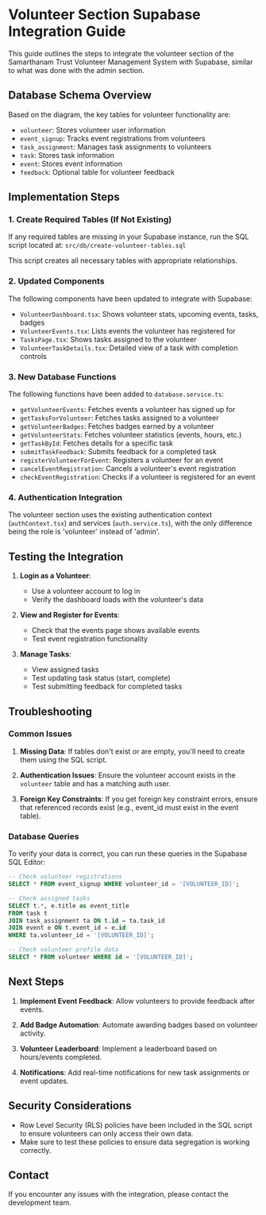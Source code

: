 # Volunteer Section Supabase Integration Guide

This guide outlines the steps to integrate the volunteer section of the Samarthanam Trust Volunteer Management System with Supabase, similar to what was done with the admin section.

## Database Schema Overview

Based on the diagram, the key tables for volunteer functionality are:

- `volunteer`: Stores volunteer user information
- `event_signup`: Tracks event registrations from volunteers
- `task_assignment`: Manages task assignments to volunteers
- `task`: Stores task information
- `event`: Stores event information
- `feedback`: Optional table for volunteer feedback

## Implementation Steps

### 1. Create Required Tables (If Not Existing)

If any required tables are missing in your Supabase instance, run the SQL script located at:
`src/db/create-volunteer-tables.sql`

This script creates all necessary tables with appropriate relationships.

### 2. Updated Components

The following components have been updated to integrate with Supabase:

- `VolunteerDashboard.tsx`: Shows volunteer stats, upcoming events, tasks, badges
- `VolunteerEvents.tsx`: Lists events the volunteer has registered for
- `TasksPage.tsx`: Shows tasks assigned to the volunteer
- `VolunteerTaskDetails.tsx`: Detailed view of a task with completion controls

### 3. New Database Functions

The following functions have been added to `database.service.ts`:

- `getVolunteerEvents`: Fetches events a volunteer has signed up for
- `getTasksForVolunteer`: Fetches tasks assigned to a volunteer
- `getVolunteerBadges`: Fetches badges earned by a volunteer
- `getVolunteerStats`: Fetches volunteer statistics (events, hours, etc.)
- `getTaskById`: Fetches details for a specific task
- `submitTaskFeedback`: Submits feedback for a completed task
- `registerVolunteerForEvent`: Registers a volunteer for an event
- `cancelEventRegistration`: Cancels a volunteer's event registration
- `checkEventRegistration`: Checks if a volunteer is registered for an event

### 4. Authentication Integration

The volunteer section uses the existing authentication context (`authContext.tsx`) and services (`auth.service.ts`), with the only difference being the role is 'volunteer' instead of 'admin'.

## Testing the Integration

1. **Login as a Volunteer**:
   - Use a volunteer account to log in
   - Verify the dashboard loads with the volunteer's data

2. **View and Register for Events**:
   - Check that the events page shows available events
   - Test event registration functionality

3. **Manage Tasks**:
   - View assigned tasks
   - Test updating task status (start, complete)
   - Test submitting feedback for completed tasks

## Troubleshooting

### Common Issues

1. **Missing Data**: If tables don't exist or are empty, you'll need to create them using the SQL script.

2. **Authentication Issues**: Ensure the volunteer account exists in the `volunteer` table and has a matching auth user.

3. **Foreign Key Constraints**: If you get foreign key constraint errors, ensure that referenced records exist (e.g., event_id must exist in the event table).

### Database Queries

To verify your data is correct, you can run these queries in the Supabase SQL Editor:

```sql
-- Check volunteer registrations
SELECT * FROM event_signup WHERE volunteer_id = '[VOLUNTEER_ID]';

-- Check assigned tasks
SELECT t.*, e.title as event_title 
FROM task t
JOIN task_assignment ta ON t.id = ta.task_id
JOIN event e ON t.event_id = e.id
WHERE ta.volunteer_id = '[VOLUNTEER_ID]';

-- Check volunteer profile data
SELECT * FROM volunteer WHERE id = '[VOLUNTEER_ID]';
```

## Next Steps

1. **Implement Event Feedback**: Allow volunteers to provide feedback after events.

2. **Add Badge Automation**: Automate awarding badges based on volunteer activity.

3. **Volunteer Leaderboard**: Implement a leaderboard based on hours/events completed.

4. **Notifications**: Add real-time notifications for new task assignments or event updates.

## Security Considerations

- Row Level Security (RLS) policies have been included in the SQL script to ensure volunteers can only access their own data.
- Make sure to test these policies to ensure data segregation is working correctly.

## Contact

If you encounter any issues with the integration, please contact the development team. 
